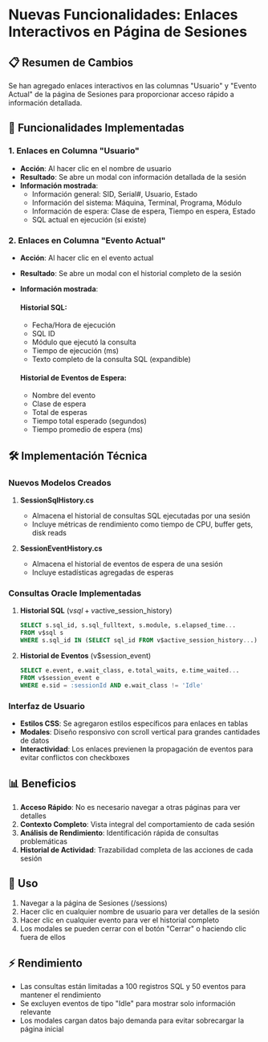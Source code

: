 # Nuevas Funcionalidades: Enlaces Interactivos en Página de Sesiones

## 📋 Resumen de Cambios

Se han agregado enlaces interactivos en las columnas "Usuario" y "Evento Actual" de la página de Sesiones para proporcionar acceso rápido a información detallada.

## 🔗 Funcionalidades Implementadas

### 1. Enlaces en Columna "Usuario"

- **Acción**: Al hacer clic en el nombre de usuario
- **Resultado**: Se abre un modal con información detallada de la sesión
- **Información mostrada**:
  - Información general: SID, Serial#, Usuario, Estado
  - Información del sistema: Máquina, Terminal, Programa, Módulo
  - Información de espera: Clase de espera, Tiempo en espera, Estado
  - SQL actual en ejecución (si existe)

### 2. Enlaces en Columna "Evento Actual"

- **Acción**: Al hacer clic en el evento actual
- **Resultado**: Se abre un modal con el historial completo de la sesión
- **Información mostrada**:
  
  #### Historial SQL:
  - Fecha/Hora de ejecución
  - SQL ID
  - Módulo que ejecutó la consulta
  - Tiempo de ejecución (ms)
  - Texto completo de la consulta SQL (expandible)
  
  #### Historial de Eventos de Espera:
  - Nombre del evento
  - Clase de espera
  - Total de esperas
  - Tiempo total esperado (segundos)
  - Tiempo promedio de espera (ms)

## 🛠️ Implementación Técnica

### Nuevos Modelos Creados

1. **SessionSqlHistory.cs**
   - Almacena el historial de consultas SQL ejecutadas por una sesión
   - Incluye métricas de rendimiento como tiempo de CPU, buffer gets, disk reads

2. **SessionEventHistory.cs**
   - Almacena el historial de eventos de espera de una sesión
   - Incluye estadísticas agregadas de esperas

### Consultas Oracle Implementadas

1. **Historial SQL** (v$sql + v$active_session_history)
   ```sql
   SELECT s.sql_id, s.sql_fulltext, s.module, s.elapsed_time...
   FROM v$sql s
   WHERE s.sql_id IN (SELECT sql_id FROM v$active_session_history...)
   ```

2. **Historial de Eventos** (v$session_event)
   ```sql
   SELECT e.event, e.wait_class, e.total_waits, e.time_waited...
   FROM v$session_event e
   WHERE e.sid = :sessionId AND e.wait_class != 'Idle'
   ```

### Interfaz de Usuario

- **Estilos CSS**: Se agregaron estilos específicos para enlaces en tablas
- **Modales**: Diseño responsivo con scroll vertical para grandes cantidades de datos
- **Interactividad**: Los enlaces previenen la propagación de eventos para evitar conflictos con checkboxes

## 📊 Beneficios

1. **Acceso Rápido**: No es necesario navegar a otras páginas para ver detalles
2. **Contexto Completo**: Vista integral del comportamiento de cada sesión
3. **Análisis de Rendimiento**: Identificación rápida de consultas problemáticas
4. **Historial de Actividad**: Trazabilidad completa de las acciones de cada sesión

## 🚀 Uso

1. Navegar a la página de Sesiones (/sessions)
2. Hacer clic en cualquier nombre de usuario para ver detalles de la sesión
3. Hacer clic en cualquier evento para ver el historial completo
4. Los modales se pueden cerrar con el botón "Cerrar" o haciendo clic fuera de ellos

## ⚡ Rendimiento

- Las consultas están limitadas a 100 registros SQL y 50 eventos para mantener el rendimiento
- Se excluyen eventos de tipo "Idle" para mostrar solo información relevante
- Los modales cargan datos bajo demanda para evitar sobrecargar la página inicial
